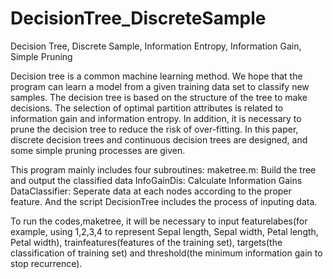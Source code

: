 # DecisionTree_DiscreteSample
Decision Tree, Discrete Sample, Information Entropy, Information Gain, Simple Pruning

Decision tree is a common machine learning method. We hope that the program can learn a model from a given training data set to classify new samples. The decision tree is based on the structure of the tree to make decisions. The selection of optimal partition attributes is related to information gain and information entropy. In addition, it is necessary to prune the decision tree to reduce the risk of over-fitting. In this paper, discrete decision trees and continuous decision trees are designed, and some simple pruning processes are given.

This program mainly includes four subroutines:
maketree.m: Build the tree and output the classified data
InfoGainDis: Calculate Information Gains
DataClassifier: Seperate data at each nodes according to the proper feature.
And the script DecisionTree includes the process of inputing data.

To run the codes,maketree, it will be necessary to input featurelabes(for example, using 1,2,3,4 to represent Sepal length, Sepal width, Petal length, Petal width), trainfeatures(features of the training set), targets(the classification of  training set) and threshold(the minimum information gain to stop recurrence).

